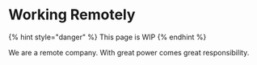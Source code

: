 # Working Remotely

{% hint style="danger" %}
This page is WIP
{% endhint %}

We are a remote company. With great power comes great responsibility.

